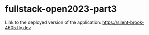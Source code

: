 # fullstack-open2023-part3

Link to the deployed version of the application: https://silent-brook-4605.fly.dev
